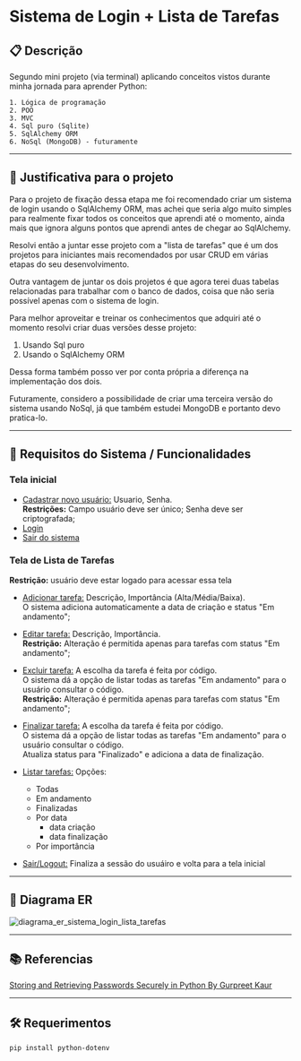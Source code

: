 # Sistema de Login + Lista de Tarefas

## 📋 Descrição

Segundo mini projeto (via terminal) aplicando conceitos vistos durante minha jornada para aprender Python:

    1. Lógica de programação
    2. POO 
    3. MVC
    4. Sql puro (Sqlite)
    5. SqlAlchemy ORM
    6. NoSql (MongoDB) - futuramente

----

## 🧩 Justificativa para o projeto

Para o projeto de fixação dessa etapa me foi recomendado criar um sistema de login usando o SqlAlchemy ORM, mas achei que seria algo muito simples para realmente fixar todos os conceitos que aprendi até o momento, ainda mais que ignora alguns pontos que aprendi antes de chegar ao SqlAlchemy.

Resolvi então a juntar esse projeto com a "lista de tarefas" que é um dos projetos para iniciantes mais recomendados por usar CRUD em várias etapas do seu desenvolvimento.

Outra vantagem de juntar os dois projetos é que agora terei duas tabelas relacionadas para trabalhar com o banco de dados, coisa que não seria possível apenas com o sistema de login.

Para melhor aproveitar e treinar os conhecimentos que adquiri até o momento resolvi criar duas versões desse projeto:
1. Usando Sql puro
2. Usando o SqlAlchemy ORM
   
Dessa forma também posso ver por conta própria a diferença na implementação dos dois.

Futuramente, considero a possibilidade de criar uma terceira versão do sistema usando NoSql, já que também estudei MongoDB e portanto devo pratica-lo.

----

## 📝 Requisitos do Sistema / Funcionalidades

### Tela inicial

- <ins>Cadastrar novo usuário:</ins> Usuario, Senha.
  <br>**Restrições:** Campo usuário deve ser único; Senha deve ser criptografada;
- <ins>Login</ins>
- <ins>Sair do sistema</ins>


### Tela de Lista de Tarefas
**Restrição:** usuário deve estar logado para acessar essa tela

- <ins>Adicionar tarefa:</ins> Descrição, Importância (Alta/Média/Baixa).
  <br>O sistema adiciona automaticamente a data de criação e status "Em andamento";
  
- <ins>Editar tarefa:</ins> Descrição, Importância.
  <br>**Restrição:** Alteração é permitida apenas para tarefas com status "Em andamento";
  
- <ins>Excluir tarefa:</ins> A escolha da tarefa é feita por código.
  <br>O sistema dá a opção de listar todas as tarefas "Em andamento" para o usuário consultar o código.
  <br>**Restrição:** Alteração é permitida apenas para tarefas com status "Em andamento";
  
- <ins>Finalizar tarefa:</ins> A escolha da tarefa é feita por código.
  <br>O sistema dá a opção de listar todas as tarefas "Em andamento" para o usuário consultar o código.
  <br>Atualiza status para "Finalizado" e adiciona a data de finalização.
  
- <ins>Listar tarefas:</ins> Opções:
  - Todas
  - Em andamento
  - Finalizadas
  - Por data
    - data criação 
    - data finalização
  - Por importância
    
- <ins>Sair/Logout:</ins> Finaliza a sessão do usuáiro e volta para a tela inicial

----

## 🔀 Diagrama ER

![diagrama_er_sistema_login_lista_tarefas](https://github.com/user-attachments/assets/930f88e0-8241-4d56-bac0-bded6c9c6ea0)

----

## 📚 Referencias

[Storing and Retrieving Passwords Securely in Python
By Gurpreet Kaur](https://www.askpython.com/python/examples/storing-retrieving-passwords-securely)

----

## 🛠️ Requerimentos

`pip install python-dotenv`